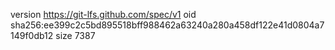 version https://git-lfs.github.com/spec/v1
oid sha256:ee399c2c5bd895518bff988462a63240a280a458df122e41d0804a7149f0db12
size 7387
